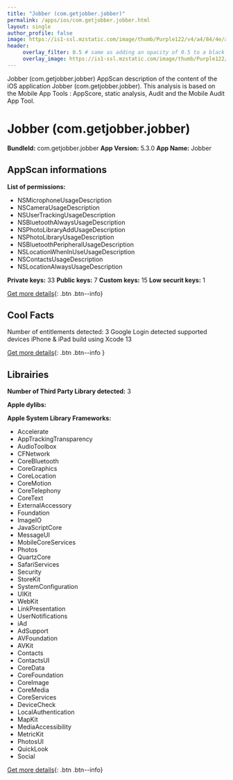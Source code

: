 ```yaml
---
title: "Jobber (com.getjobber.jobber)"
permalink: /apps/ios/com.getjobber.jobber.html
layout: single
author_profile: false
image: https://is1-ssl.mzstatic.com/image/thumb/Purple122/v4/a4/84/4e/a4844e77-3f61-79b6-1436-47158af8e361/Jobber-Bug-GreenNavy-0-0-1x_U007emarketing-0-0-0-7-0-0-sRGB-0-0-0-GLES2_U002c0-512MB-85-220-0-0.png/512x512bb.jpg
header: 
     overlay_filter: 0.5 # same as adding an opacity of 0.5 to a black background
     overlay_image: https://is1-ssl.mzstatic.com/image/thumb/Purple122/v4/a4/84/4e/a4844e77-3f61-79b6-1436-47158af8e361/Jobber-Bug-GreenNavy-0-0-1x_U007emarketing-0-0-0-7-0-0-sRGB-0-0-0-GLES2_U002c0-512MB-85-220-0-0.png/512x512bb.jpg
---
```

Jobber (com.getjobber.jobber) AppScan description of the content of the iOS application Jobber (com.getjobber.jobber). This analysis is based on the Mobile App Tools : AppScore, static analysis, Audit and the Mobile Audit App Tool.

# Jobber (com.getjobber.jobber)

**BundleId:** com.getjobber.jobber
**App Version:** 5.3.0
**App Name:** Jobber


## AppScan informations 

**List of permissions:** 
- NSMicrophoneUsageDescription
- NSCameraUsageDescription
- NSUserTrackingUsageDescription
- NSBluetoothAlwaysUsageDescription
- NSPhotoLibraryAddUsageDescription
- NSPhotoLibraryUsageDescription
- NSBluetoothPeripheralUsageDescription
- NSLocationWhenInUseUsageDescription
- NSContactsUsageDescription
- NSLocationAlwaysUsageDescription
  
  
**Private keys:** 33
**Public keys:** 7
**Custom keys:** 15
**Low securit keys:** 1
  
[Get more details](/pricing.html){: .btn .btn--info}

## Cool Facts

Number of entitlements detected: 3
Google Login detected
supported devices iPhone & iPad
build using Xcode 13
  
[Get more details](/pricing.html){: .btn .btn--info }

## Librairies 
**Number of Third Party Library detected:** 3


**Apple dylibs:**


**Apple System Library Frameworks:**
- Accelerate
- AppTrackingTransparency
- AudioToolbox
- CFNetwork
- CoreBluetooth
- CoreGraphics
- CoreLocation
- CoreMotion
- CoreTelephony
- CoreText
- ExternalAccessory
- Foundation
- ImageIO
- JavaScriptCore
- MessageUI
- MobileCoreServices
- Photos
- QuartzCore
- SafariServices
- Security
- StoreKit
- SystemConfiguration
- UIKit
- WebKit
- LinkPresentation
- UserNotifications
- iAd
- AdSupport
- AVFoundation
- AVKit
- Contacts
- ContactsUI
- CoreData
- CoreFoundation
- CoreImage
- CoreMedia
- CoreServices
- DeviceCheck
- LocalAuthentication
- MapKit
- MediaAccessibility
- MetricKit
- PhotosUI
- QuickLook
- Social


  
[Get more details](/pricing.html){: .btn .btn--info}

